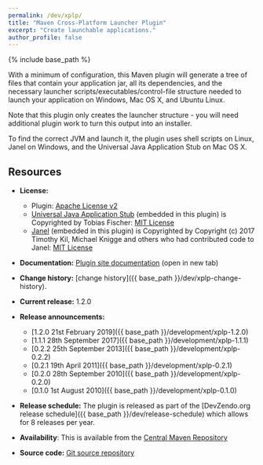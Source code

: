 ```yaml
---
permalink: /dev/xplp/
title: "Maven Cross-Platform Launcher Plugin"
excerpt: "Create launchable applications."
author_profile: false
---
```


{% include base_path %}

With a minimum of configuration, this Maven plugin will generate a tree of files that contain your application jar, all its
dependencies, and the necessary launcher scripts/executables/control-file structure needed to launch your application on Windows, Mac OS X, and Ubuntu Linux.

Note that this plugin only creates the launcher structure - you will need additional plugin work to turn this output into an installer.

To find the correct JVM and launch it, the plugin uses shell scripts on Linux, Janel on Windows, and the Universal Java Application Stub on Mac OS X.
## Resources

* **License:** 
  * Plugin: <a href="http://www.apache.org/licenses/LICENSE-2.0.html">Apache License v2</a>
  * <a href="https://github.com/tofi86/universalJavaApplicationStub">Universal Java Application Stub</a> (embedded in this plugin) is Copyrighted by Tobias Fischer: <a href="https://opensource.org/licenses/MIT">MIT License</a>
  * <a href="https://github.com/michaelknigge/janel">Janel</a> (embedded in this plugin) is Copyrighted by Copyright (c) 2017 Timothy Kil, Michael Knigge and others who had contributed code to Janel: <a href="https://opensource.org/licenses/MIT">MIT License</a>
   
* **Documentation:** <a href="{{ base_path }}/static/xplp-site/index.html" target="_blank">Plugin site documentation</a> (open in new tab)
* **Change history:** [change history]({{ base_path }}/dev/xplp-change-history).
* **Current release:** 1.2.0
* **Release announcements:**
  * [1.2.0 21st February 2019]({{ base_path }}/development/xplp-1.2.0)
  * [1.1.1 28th September 2017]({{ base_path }}/development/xplp-1.1.1)
  * [0.2.2 25th September 2013]({{ base_path }}/development/xplp-0.2.2)
  * [0.2.1 19th April 2011]({{ base_path }}/development/xplp-0.2.1)
  * [0.2.0 28th September 2010]({{ base_path }}/development/xplp-0.2.0)
  * [0.1.0 1st August 2010]({{ base_path }}/development/xplp-0.1.0)
* **Release schedule:** The plugin is released as part of the [DevZendo.org release schedule]({{ base_path }}/dev/release-schedule) which allows for 8 releases per year.
* **Availability**: This is available from the <a href="http://search.maven.org/#browse%7C-125156780">Central Maven Repository</a>
* **Source code:** <a href="https://github.com/devzendo/xplp">Git source repository

